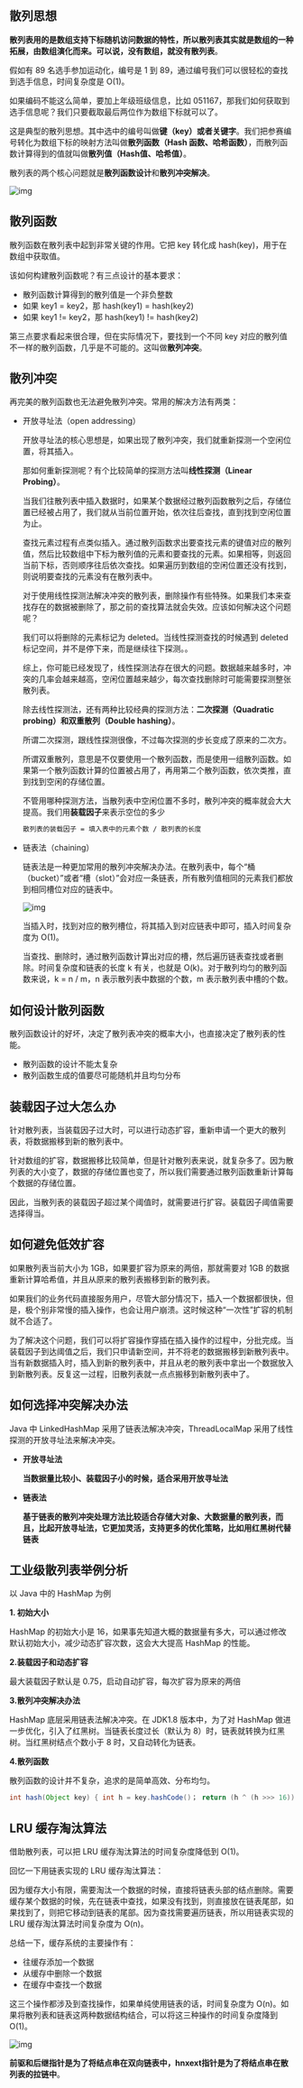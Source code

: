 ## 散列思想

**散列表用的是数组支持下标随机访问数据的特性，所以散列表其实就是数组的一种拓展，由数组演化而来。可以说，没有数组，就没有散列表**。

假如有 89 名选手参加运动化，编号是 1 到 89，通过编号我们可以很轻松的查找到选手信息，时间复杂度是 O(1)。

如果编码不能这么简单，要加上年级班级信息，比如 051167，那我们如何获取到选手信息呢？我们只要截取最后两位作为数组下标就可以了。

这是典型的散列思想。其中选中的编号叫做**键（key）**或者**关键字**。我们把参赛编号转化为数组下标的映射方法叫做**散列函数（Hash 函数、哈希函数）**，而散列函数计算得到的值就叫做**散列值（Hash值、哈希值）**。

散列表的两个核心问题就是**散列函数设计**和**散列冲突解决**。

![img](https://static001.geekbang.org/resource/image/92/73/92c89a57e21f49d2f14f4424343a2773.jpg)

## 散列函数

散列函数在散列表中起到非常关键的作用。它把 key 转化成 hash(key)，用于在数组中获取值。

该如何构建散列函数呢？有三点设计的基本要求：

- 散列函数计算得到的散列值是一个非负整数
- 如果 key1 = key2，那 hash(key1) = hash(key2)
- 如果 key1 != key2，那 hash(key1) != hash(key2)

第三点要求看起来很合理，但在实际情况下，要找到一个不同 key 对应的散列值不一样的散列函数，几乎是不可能的。这叫做**散列冲突**。

## 散列冲突

再完美的散列函数也无法避免散列冲突。常用的解决方法有两类：

- 开放寻址法（open addressing）

  开放寻址法的核心思想是，如果出现了散列冲突，我们就重新探测一个空闲位置，将其插入。

  那如何重新探测呢？有个比较简单的探测方法叫**线性探测（Linear Probing）**。

  当我们往散列表中插入数据时，如果某个数据经过散列函数散列之后，存储位置已经被占用了，我们就从当前位置开始，依次往后查找，直到找到空闲位置为止。

  查找元素过程有点类似插入。通过散列函数求出要查找元素的键值对应的散列值，然后比较数组中下标为散列值的元素和要查找的元素。如果相等，则返回当前下标，否则顺序往后依次查找。如果遍历到数组的空闲位置还没有找到，则说明要查找的元素没有在散列表中。

  对于使用线性探测法解决冲突的散列表，删除操作有些特殊。如果我们本来查找存在的数据被删除了，那之前的查找算法就会失效。应该如何解决这个问题呢？

  我们可以将删除的元素标记为 deleted。当线性探测查找的时候遇到 deleted 标记空间，并不是停下来，而是继续往下探测。。

  综上，你可能已经发现了，线性探测法存在很大的问题。数据越来越多时，冲突的几率会越来越高，空闲位置越来越少，每次查找删除时可能需要探测整张散列表。

  除去线性探测法，还有两种比较经典的探测方法：**二次探测（Quadratic probing）**和**双重散列（Double hashing）**。

  所谓二次探测，跟线性探测很像，不过每次探测的步长变成了原来的二次方。

  所谓双重散列，意思是不仅要使用一个散列函数，而是使用一组散列函数。如果第一个散列函数计算的位置被占用了，再用第二个散列函数，依次类推，直到找到空闲的存储位置。

  不管用哪种探测方法，当散列表中空闲位置不多时，散列冲突的概率就会大大提高。我们用**装载因子**来表示空位的多少

  ```markdown
  散列表的装载因子 = 填入表中的元素个数 / 散列表的长度
  ```

- 链表法（chaining）

  链表法是一种更加常用的散列冲突解决办法。在散列表中，每个“桶（bucket）”或者“槽（slot）”会对应一条链表，所有散列值相同的元素我们都放到相同槽位对应的链表中。

  ![img](https://static001.geekbang.org/resource/image/a4/7f/a4b77d593e4cb76acb2b0689294ec17f.jpg)

  当插入时，找到对应的散列槽位，将其插入到对应链表中即可，插入时间复杂度为 O(1)。

  当查找、删除时，通过散列函数计算出对应的槽，然后遍历链表查找或者删除。时间复杂度和链表的长度 k 有关，也就是 O(k)。对于散列均匀的散列函数来说，k = n / m，n 表示散列表中数据的个数，m 表示散列表中槽的个数。

## 如何设计散列函数

散列函数设计的好坏，决定了散列表冲突的概率大小，也直接决定了散列表的性能。

- 散列函数的设计不能太复杂
- 散列函数生成的值要尽可能随机并且均匀分布

## 装载因子过大怎么办

针对散列表，当装载因子过大时，可以进行动态扩容，重新申请一个更大的散列表，将数据搬移到新的散列表中。

针对数组的扩容，数据搬移比较简单，但是针对散列表来说，就复杂多了。因为散列表的大小变了，数据的存储位置也变了，所以我们需要通过散列函数重新计算每个数据的存储位置。

因此，当散列表的装载因子超过某个阈值时，就需要进行扩容。装载因子阈值需要选择得当。

## 如何避免低效扩容

如果散列表当前大小为 1GB，如果要扩容为原来的两倍，那就需要对 1GB 的数据重新计算哈希值，并且从原来的散列表搬移到新的散列表。

如果我们的业务代码直接服务用户，尽管大部分情况下，插入一个数据都很快，但是，极个别非常慢的插入操作，也会让用户崩溃。这时候这种“一次性”扩容的机制就不合适了。

为了解决这个问题，我们可以将扩容操作穿插在插入操作的过程中，分批完成。当装载因子到达阈值之后，我们只申请新空间，并不将老的数据搬移到新散列表中。当有新数据插入时，插入到新的散列表中，并且从老的散列表中拿出一个数据放入到新散列表。反复这一过程，旧散列表就一点点搬移到新散列表中了。

## 如何选择冲突解决办法

Java 中 LinkedHashMap 采用了链表法解决冲突，ThreadLocalMap 采用了线性探测的开放寻址法来解决冲突。

- **开放寻址法**

  **当数据量比较小、装载因子小的时候，适合采用开放寻址法**

- **链表法**

  **基于链表的散列冲突处理方法比较适合存储大对象、大数据量的散列表，而且，比起开放寻址法，它更加灵活，支持更多的优化策略，比如用红黑树代替链表**

## 工业级散列表举例分析

以 Java 中的 HashMap 为例

**1. 初始大小**

HashMap 的初始大小是 16，如果事先知道大概的数据量有多大，可以通过修改默认初始大小，减少动态扩容次数，这会大大提高 HashMap 的性能。

**2.装载因子和动态扩容**

最大装载因子默认是 0.75，启动自动扩容，每次扩容为原来的两倍

**3.散列冲突解决办法**

HashMap 底层采用链表法解决冲突。在 JDK1.8 版本中，为了对 HashMap 做进一步优化，引入了红黑树。当链表长度过长（默认为 8）时，链表就转换为红黑树。当红黑树结点个数小于 8 时，又自动转化为链表。

**4.散列函数**

散列函数的设计并不复杂，追求的是简单高效、分布均匀。

```java
int hash(Object key) { int h = key.hashCode()； return (h ^ (h >>> 16)) & (capicity -1); //capicity表示散列表的大小}
```

## LRU 缓存淘汰算法

借助散列表，可以把 LRU 缓存淘汰算法的时间复杂度降低到 O(1)。

回忆一下用链表实现的 LRU 缓存淘汰算法：

因为缓存大小有限，需要淘汰一个数据的时候，直接将链表头部的结点删除。需要缓存某个数据的时候，先在链表中查找，如果没有找到，则直接放在链表尾部，如果找到了，则把它移动到链表的尾部。因为查找需要遍历链表，所以用链表实现的 LRU 缓存淘汰算法时间复杂度为 O(n)。

总结一下，缓存系统的主要操作有：

- 往缓存添加一个数据
- 从缓存中删除一个数据
- 在缓存中查找一个数据

这三个操作都涉及到查找操作，如果单纯使用链表的话，时间复杂度为 O(n)。如果将散列表和链表这两种数据结构结合，可以将这三种操作的时间复杂度降到 O(1)。

![img](https://static001.geekbang.org/resource/image/ea/6e/eaefd5f4028cc7d4cfbb56b24ce8ae6e.jpg)

**前驱和后继指针是为了将结点串在双向链表中，hnxext指针是为了将结点串在散列表的拉链中**。

